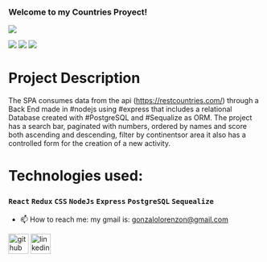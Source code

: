 ### Welcome to my Countries Proyect!
![](https://firebasestorage.googleapis.com/v0/b/github-profile-4004e.appspot.com/o/Countries%20(1).gif?alt=media&token=e4daf3c6-0d51-4d5c-92c0-1a598b137469)

![](https://firebasestorage.googleapis.com/v0/b/github-profile-4004e.appspot.com/o/Screenshot_93.png?alt=media&token=d421bead-6434-4c69-886f-6eaa11bed5f9)
![](https://firebasestorage.googleapis.com/v0/b/github-profile-4004e.appspot.com/o/Screenshot_92.png?alt=media&token=c75c9edb-f716-429e-b8d9-ec7730e25da6)
![](https://firebasestorage.googleapis.com/v0/b/github-profile-4004e.appspot.com/o/Screenshot_91.png?alt=media&token=8c137afa-e3db-4a68-bcac-370c51327bcb)

# Project Description

The SPA consumes data from the api (https://restcountries.com/) through a Back End made in #nodejs using #express that includes a relational Database
created with #PostgreSQL and #Sequalize as ORM.
The project has a search bar, paginated with numbers, ordered by names and score both ascending and descending, filter by continentsor area it also has a controlled form for the creation of a new activity.

# Technologies used:

### `React` `Redux` `CSS` `NodeJs` `Express` `PostgreSQL` `Sequealize`

- 📫 How to reach me: my gmail is: gonzalolorenzon@gmail.com 


[<img src='https://cdn.jsdelivr.net/npm/simple-icons@3.0.1/icons/github.svg' alt='github' height='40'>](https://github.com/Zalo7)  [<img src='https://cdn.jsdelivr.net/npm/simple-icons@3.0.1/icons/linkedin.svg' alt='linkedin' height='40'>](https://www.linkedin.com/in/www.linkedin.com/in/gonzalo-lorenzon-85b40a20b/)  


